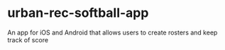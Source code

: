 # urban-rec-softball-app
An app for iOS and Android that allows users to create rosters and keep track of score
